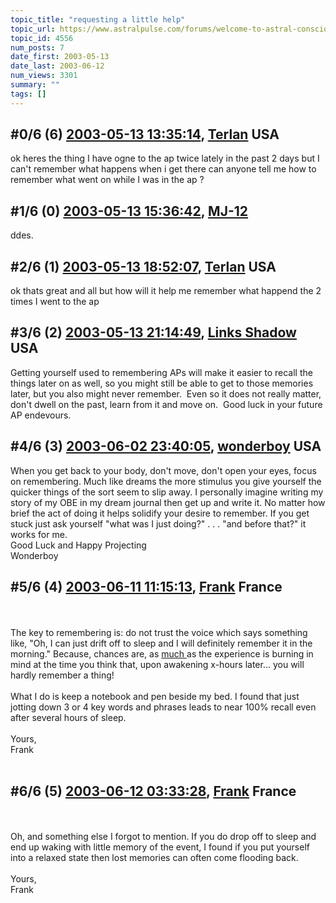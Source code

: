```yaml
---
topic_title: "requesting a little help"
topic_url: https://www.astralpulse.com/forums/welcome-to-astral-consciousness!/requesting-a-little-help
topic_id: 4556
num_posts: 7
date_first: 2003-05-13
date_last: 2003-06-12
num_views: 3301
summary: ""
tags: []
---
```


## \#0/6 (6) [2003-05-13 13:35:14](https://www.astralpulse.com/forums/index.php?msg=120257), [Terlan](https://www.astralpulse.com/forums/profile/?u=2312) USA ##
<section>
ok heres the thing I have ogne to the ap twice lately in the past 2 days but I can't remember what happens when i get there can anyone tell me how to remember what went on while I was in the ap ?
</section>

## \#1/6 (0) [2003-05-13 15:36:42](https://www.astralpulse.com/forums/index.php?msg=31229), [MJ-12](https://www.astralpulse.com/forums/profile/?u=107)  ##
<section>
ddes.
</section>

## \#2/6 (1) [2003-05-13 18:52:07](https://www.astralpulse.com/forums/index.php?msg=31242), [Terlan](https://www.astralpulse.com/forums/profile/?u=2312) USA ##
<section>
ok thats great and all but how will it help me remember what happend the 2 times I went to the ap
</section>

## \#3/6 (2) [2003-05-13 21:14:49](https://www.astralpulse.com/forums/index.php?msg=31253), [Links Shadow](https://www.astralpulse.com/forums/profile/?u=2144) USA ##
<section>
Getting yourself used to remembering APs will make it easier to recall the things later on as well, so you might still be able to get to those memories later, but you also might never remember.  Even so it does not really matter, don't dwell on the past, learn from it and move on.  Good luck in your future AP endevours.
</section>

## \#4/6 (3) [2003-06-02 23:40:05](https://www.astralpulse.com/forums/index.php?msg=33131), [wonderboy](https://www.astralpulse.com/forums/profile/?u=1127) USA ##
<section>
When you get back to your body, don't move, don't open your eyes, focus on remembering. Much like dreams the more stimulus you give yourself the quicker things of the sort seem to slip away. I personally imagine writing my story of my OBE in my dream journal then get up and write it. No matter how brief the act of doing it helps solidify your desire to remember. If you get stuck just ask yourself "what was I just doing?" . . . "and before that?" it works for me.
<br>
Good Luck and Happy Projecting
<br>
Wonderboy
</section>

## \#5/6 (4) [2003-06-11 11:15:13](https://www.astralpulse.com/forums/index.php?msg=34378), [Frank](https://www.astralpulse.com/forums/profile/?u=359) France ##
<section>
<br>
<br>
The key to remembering is: do not trust the voice which says something like, "Oh, I can just drift off to sleep and I will definitely remember it in the morning." Because, chances are, as
<u>
 much
</u>
as the experience is burning in mind at the time you think that, upon awakening x-hours later... you will hardly remember a thing!
<br>
<br>
What I do is keep a notebook and pen beside my bed. I found that just jotting down 3 or 4 key words and phrases leads to near 100% recall even after several hours of sleep.
<br>
<br>
Yours,
<br>
Frank
<br>
<br>
</section>

## \#6/6 (5) [2003-06-12 03:33:28](https://www.astralpulse.com/forums/index.php?msg=34472), [Frank](https://www.astralpulse.com/forums/profile/?u=359) France ##
<section>
<br>
<br>
Oh, and something else I forgot to mention. If you do drop off to sleep and end up waking with little memory of the event, I found if you put yourself into a relaxed state then lost memories can often come flooding back.
<br>
<br>
Yours,
<br>
Frank
<br>
<br>
</section>